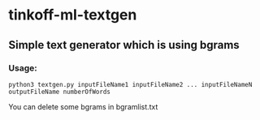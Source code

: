 # tinkoff-ml-textgen
## Simple text generator which is using bgrams
### Usage:
`python3 textgen.py inputFileName1 inputFileName2 ... inputFileNameN outputFileName numberOfWords`

You can delete some bgrams in bgramlist.txt
